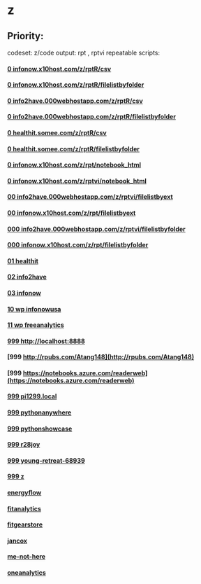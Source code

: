 # z

Priority:
----
codeset: z/code
output: rpt , rptvi
repeatable scripts:

#### [0 infonow.x10host.com/z/rptR/csv](http://infonow.x10host.com/z/rptR/csv.html)
#### [0 infonow.x10host.com/z/rptR/filelistbyfolder](http://infonow.x10host.com/z/rptR/filelistbyfolder.html)

#### [0 info2have.000webhostapp.com/z/rptR/csv](http://info2have.000webhostapp.com/z/rptR/csv.html)
#### [0 info2have.000webhostapp.com/z/rptR/filelistbyfolder](http://info2have.000webhostapp.com/z/rptR/filelistbyfolder.html)

#### [0 healthit.somee.com/z/rptR/csv](http://healthit.somee.com/z/rptR/csv.html)
#### [0 healthit.somee.com/z/rptR/filelistbyfolder](http://healthit.somee.com/z/rptR/filelistbyfolder.html)

#### [0 infonow.x10host.com/z/rpt/notebook_html](http://infonow.x10host.com/z/rpt/notebook_html.html)
#### [0 infonow.x10host.com/z/rptvi/notebook_html](http://infonow.x10host.com/z/rptvi/notebook_html.html)

#### [00 info2have.000webhostapp.com/z/rptvi/filelistbyext](http://info2have.000webhostapp.com/z/rptvi/filelistbyext.html)
#### [00 infonow.x10host.com/z/rpt/filelistbyext](http://infonow.x10host.com/z/rpt/filelistbyext.html)

#### [000 info2have.000webhostapp.com/z/rptvi/filelistbyfolder](http://info2have.000webhostapp.com/z/rptvi/filelistbyfolder.html)
#### [000 infonow.x10host.com/z/rpt/filelistbyfolder](http://infonow.x10host.com/z/rpt/filelistbyfolder.html)

#### [01 healthit](http://healthit.somee.com)
#### [02 info2have](http://info2have.000webhostapp.com)
#### [03 infonow](http://infonow.x10host.com)
#### [10 wp infonowusa](http://infonowusa.wordpress.com)
#### [11 wp freeanalytics](http://freeanalytics.000webhostapp.com)
#### [999 http://localhost:8888](http://localhost:8888)
#### [999 http://rpubs.com/Atang148](http://rpubs.com/Atang148)
#### [999 https://notebooks.azure.com/readerweb](https://notebooks.azure.com/readerweb)
#### [999 pi1299.local](http://pi1299.local)
#### [999 pythonanywhere](http://zzz.pythonanywhere.com)
#### [999 pythonshowcase](http://pythonshowcase.infonow.x10host.com)
#### [999 r28joy](http://r28joy.herokuapp.com)
#### [999 young-retreat-68939](http://young-retreat-68939.herokuapp.com)
#### [999 z](https://zw9.github.io/z/)
#### [energyflow](http://energyflow.000webhostapp.com)
#### [fitanalytics](http://fitanalytics.000webhostapp.com)
#### [fitgearstore](http://zzz.wixsite.com/fitgearstore)
#### [jancox](http://jancox.com)
#### [me-not-here](http://me-not-here.weebly.com)
#### [oneanalytics](http://oneanalytics.weebly.com)
